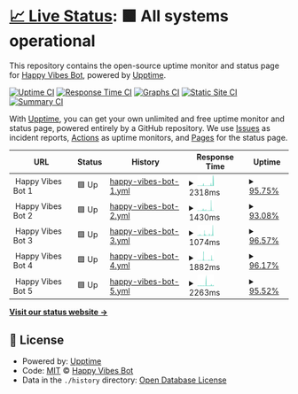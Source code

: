 # [📈 Live Status](https://Happy-Vibes-Bot.github.io/status): <!--live status--> **🟩 All systems operational**

This repository contains the open-source uptime monitor and status page for [Happy Vibes Bot](https://Happy-Vibes-Bot.github.io/status), powered by [Upptime](https://github.com/upptime/upptime).

[![Uptime CI](https://github.com/Happy-Vibes-Bot/status/workflows/Uptime%20CI/badge.svg)](https://github.com/Happy-Vibes-Bot/status/actions?query=workflow%3A%22Uptime+CI%22)
[![Response Time CI](https://github.com/Happy-Vibes-Bot/status/workflows/Response%20Time%20CI/badge.svg)](https://github.com/Happy-Vibes-Bot/status/actions?query=workflow%3A%22Response+Time+CI%22)
[![Graphs CI](https://github.com/Happy-Vibes-Bot/status/workflows/Graphs%20CI/badge.svg)](https://github.com/Happy-Vibes-Bot/status/actions?query=workflow%3A%22Graphs+CI%22)
[![Static Site CI](https://github.com/Happy-Vibes-Bot/status/workflows/Static%20Site%20CI/badge.svg)](https://github.com/Happy-Vibes-Bot/status/actions?query=workflow%3A%22Static+Site+CI%22)
[![Summary CI](https://github.com/Happy-Vibes-Bot/status/workflows/Summary%20CI/badge.svg)](https://github.com/Happy-Vibes-Bot/status/actions?query=workflow%3A%22Summary+CI%22)

With [Upptime](https://upptime.js.org), you can get your own unlimited and free uptime monitor and status page, powered entirely by a GitHub repository. We use [Issues](https://github.com/Happy-Vibes-Bot/status/issues) as incident reports, [Actions](https://github.com/Happy-Vibes-Bot/status/actions) as uptime monitors, and [Pages](https://Happy-Vibes-Bot.github.io/status) for the status page.

<!--start: status pages-->
<!-- This summary is generated by Upptime (https://github.com/upptime/upptime) -->
<!-- Do not edit this manually, your changes will be overwritten -->
<!-- prettier-ignore -->
| URL | Status | History | Response Time | Uptime |
| --- | ------ | ------- | ------------- | ------ |
| <img alt="" src="https://icons.duckduckgo.com/ip3/null.ico" height="13"> Happy Vibes Bot 1 | 🟩 Up | [happy-vibes-bot-1.yml](https://github.com/Happy-Vibes-Bot/status/commits/HEAD/history/happy-vibes-bot-1.yml) | <details><summary><img alt="Response time graph" src="./graphs/happy-vibes-bot-1/response-time-week.png" height="20"> 2318ms</summary><br><a href="https://Happy-Vibes-Bot.github.io/status/history/happy-vibes-bot-1"><img alt="Response time 2381" src="https://img.shields.io/endpoint?url=https%3A%2F%2Fraw.githubusercontent.com%2FHappy-Vibes-Bot%2Fstatus%2FHEAD%2Fapi%2Fhappy-vibes-bot-1%2Fresponse-time.json"></a><br><a href="https://Happy-Vibes-Bot.github.io/status/history/happy-vibes-bot-1"><img alt="24-hour response time 2713" src="https://img.shields.io/endpoint?url=https%3A%2F%2Fraw.githubusercontent.com%2FHappy-Vibes-Bot%2Fstatus%2FHEAD%2Fapi%2Fhappy-vibes-bot-1%2Fresponse-time-day.json"></a><br><a href="https://Happy-Vibes-Bot.github.io/status/history/happy-vibes-bot-1"><img alt="7-day response time 2318" src="https://img.shields.io/endpoint?url=https%3A%2F%2Fraw.githubusercontent.com%2FHappy-Vibes-Bot%2Fstatus%2FHEAD%2Fapi%2Fhappy-vibes-bot-1%2Fresponse-time-week.json"></a><br><a href="https://Happy-Vibes-Bot.github.io/status/history/happy-vibes-bot-1"><img alt="30-day response time 1469" src="https://img.shields.io/endpoint?url=https%3A%2F%2Fraw.githubusercontent.com%2FHappy-Vibes-Bot%2Fstatus%2FHEAD%2Fapi%2Fhappy-vibes-bot-1%2Fresponse-time-month.json"></a><br><a href="https://Happy-Vibes-Bot.github.io/status/history/happy-vibes-bot-1"><img alt="1-year response time 2368" src="https://img.shields.io/endpoint?url=https%3A%2F%2Fraw.githubusercontent.com%2FHappy-Vibes-Bot%2Fstatus%2FHEAD%2Fapi%2Fhappy-vibes-bot-1%2Fresponse-time-year.json"></a></details> | <details><summary><a href="https://Happy-Vibes-Bot.github.io/status/history/happy-vibes-bot-1">95.75%</a></summary><a href="https://Happy-Vibes-Bot.github.io/status/history/happy-vibes-bot-1"><img alt="All-time uptime 99.22%" src="https://img.shields.io/endpoint?url=https%3A%2F%2Fraw.githubusercontent.com%2FHappy-Vibes-Bot%2Fstatus%2FHEAD%2Fapi%2Fhappy-vibes-bot-1%2Fuptime.json"></a><br><a href="https://Happy-Vibes-Bot.github.io/status/history/happy-vibes-bot-1"><img alt="24-hour uptime 97.16%" src="https://img.shields.io/endpoint?url=https%3A%2F%2Fraw.githubusercontent.com%2FHappy-Vibes-Bot%2Fstatus%2FHEAD%2Fapi%2Fhappy-vibes-bot-1%2Fuptime-day.json"></a><br><a href="https://Happy-Vibes-Bot.github.io/status/history/happy-vibes-bot-1"><img alt="7-day uptime 95.75%" src="https://img.shields.io/endpoint?url=https%3A%2F%2Fraw.githubusercontent.com%2FHappy-Vibes-Bot%2Fstatus%2FHEAD%2Fapi%2Fhappy-vibes-bot-1%2Fuptime-week.json"></a><br><a href="https://Happy-Vibes-Bot.github.io/status/history/happy-vibes-bot-1"><img alt="30-day uptime 93.25%" src="https://img.shields.io/endpoint?url=https%3A%2F%2Fraw.githubusercontent.com%2FHappy-Vibes-Bot%2Fstatus%2FHEAD%2Fapi%2Fhappy-vibes-bot-1%2Fuptime-month.json"></a><br><a href="https://Happy-Vibes-Bot.github.io/status/history/happy-vibes-bot-1"><img alt="1-year uptime 99.05%" src="https://img.shields.io/endpoint?url=https%3A%2F%2Fraw.githubusercontent.com%2FHappy-Vibes-Bot%2Fstatus%2FHEAD%2Fapi%2Fhappy-vibes-bot-1%2Fuptime-year.json"></a></details>
| <img alt="" src="https://icons.duckduckgo.com/ip3/null.ico" height="13"> Happy Vibes Bot 2 | 🟩 Up | [happy-vibes-bot-2.yml](https://github.com/Happy-Vibes-Bot/status/commits/HEAD/history/happy-vibes-bot-2.yml) | <details><summary><img alt="Response time graph" src="./graphs/happy-vibes-bot-2/response-time-week.png" height="20"> 1430ms</summary><br><a href="https://Happy-Vibes-Bot.github.io/status/history/happy-vibes-bot-2"><img alt="Response time 2196" src="https://img.shields.io/endpoint?url=https%3A%2F%2Fraw.githubusercontent.com%2FHappy-Vibes-Bot%2Fstatus%2FHEAD%2Fapi%2Fhappy-vibes-bot-2%2Fresponse-time.json"></a><br><a href="https://Happy-Vibes-Bot.github.io/status/history/happy-vibes-bot-2"><img alt="24-hour response time 4822" src="https://img.shields.io/endpoint?url=https%3A%2F%2Fraw.githubusercontent.com%2FHappy-Vibes-Bot%2Fstatus%2FHEAD%2Fapi%2Fhappy-vibes-bot-2%2Fresponse-time-day.json"></a><br><a href="https://Happy-Vibes-Bot.github.io/status/history/happy-vibes-bot-2"><img alt="7-day response time 1430" src="https://img.shields.io/endpoint?url=https%3A%2F%2Fraw.githubusercontent.com%2FHappy-Vibes-Bot%2Fstatus%2FHEAD%2Fapi%2Fhappy-vibes-bot-2%2Fresponse-time-week.json"></a><br><a href="https://Happy-Vibes-Bot.github.io/status/history/happy-vibes-bot-2"><img alt="30-day response time 773" src="https://img.shields.io/endpoint?url=https%3A%2F%2Fraw.githubusercontent.com%2FHappy-Vibes-Bot%2Fstatus%2FHEAD%2Fapi%2Fhappy-vibes-bot-2%2Fresponse-time-month.json"></a><br><a href="https://Happy-Vibes-Bot.github.io/status/history/happy-vibes-bot-2"><img alt="1-year response time 2152" src="https://img.shields.io/endpoint?url=https%3A%2F%2Fraw.githubusercontent.com%2FHappy-Vibes-Bot%2Fstatus%2FHEAD%2Fapi%2Fhappy-vibes-bot-2%2Fresponse-time-year.json"></a></details> | <details><summary><a href="https://Happy-Vibes-Bot.github.io/status/history/happy-vibes-bot-2">93.08%</a></summary><a href="https://Happy-Vibes-Bot.github.io/status/history/happy-vibes-bot-2"><img alt="All-time uptime 99.38%" src="https://img.shields.io/endpoint?url=https%3A%2F%2Fraw.githubusercontent.com%2FHappy-Vibes-Bot%2Fstatus%2FHEAD%2Fapi%2Fhappy-vibes-bot-2%2Fuptime.json"></a><br><a href="https://Happy-Vibes-Bot.github.io/status/history/happy-vibes-bot-2"><img alt="24-hour uptime 91.59%" src="https://img.shields.io/endpoint?url=https%3A%2F%2Fraw.githubusercontent.com%2FHappy-Vibes-Bot%2Fstatus%2FHEAD%2Fapi%2Fhappy-vibes-bot-2%2Fuptime-day.json"></a><br><a href="https://Happy-Vibes-Bot.github.io/status/history/happy-vibes-bot-2"><img alt="7-day uptime 93.08%" src="https://img.shields.io/endpoint?url=https%3A%2F%2Fraw.githubusercontent.com%2FHappy-Vibes-Bot%2Fstatus%2FHEAD%2Fapi%2Fhappy-vibes-bot-2%2Fuptime-week.json"></a><br><a href="https://Happy-Vibes-Bot.github.io/status/history/happy-vibes-bot-2"><img alt="30-day uptime 94.00%" src="https://img.shields.io/endpoint?url=https%3A%2F%2Fraw.githubusercontent.com%2FHappy-Vibes-Bot%2Fstatus%2FHEAD%2Fapi%2Fhappy-vibes-bot-2%2Fuptime-month.json"></a><br><a href="https://Happy-Vibes-Bot.github.io/status/history/happy-vibes-bot-2"><img alt="1-year uptime 99.25%" src="https://img.shields.io/endpoint?url=https%3A%2F%2Fraw.githubusercontent.com%2FHappy-Vibes-Bot%2Fstatus%2FHEAD%2Fapi%2Fhappy-vibes-bot-2%2Fuptime-year.json"></a></details>
| <img alt="" src="https://icons.duckduckgo.com/ip3/null.ico" height="13"> Happy Vibes Bot 3 | 🟩 Up | [happy-vibes-bot-3.yml](https://github.com/Happy-Vibes-Bot/status/commits/HEAD/history/happy-vibes-bot-3.yml) | <details><summary><img alt="Response time graph" src="./graphs/happy-vibes-bot-3/response-time-week.png" height="20"> 1074ms</summary><br><a href="https://Happy-Vibes-Bot.github.io/status/history/happy-vibes-bot-3"><img alt="Response time 2250" src="https://img.shields.io/endpoint?url=https%3A%2F%2Fraw.githubusercontent.com%2FHappy-Vibes-Bot%2Fstatus%2FHEAD%2Fapi%2Fhappy-vibes-bot-3%2Fresponse-time.json"></a><br><a href="https://Happy-Vibes-Bot.github.io/status/history/happy-vibes-bot-3"><img alt="24-hour response time 285" src="https://img.shields.io/endpoint?url=https%3A%2F%2Fraw.githubusercontent.com%2FHappy-Vibes-Bot%2Fstatus%2FHEAD%2Fapi%2Fhappy-vibes-bot-3%2Fresponse-time-day.json"></a><br><a href="https://Happy-Vibes-Bot.github.io/status/history/happy-vibes-bot-3"><img alt="7-day response time 1074" src="https://img.shields.io/endpoint?url=https%3A%2F%2Fraw.githubusercontent.com%2FHappy-Vibes-Bot%2Fstatus%2FHEAD%2Fapi%2Fhappy-vibes-bot-3%2Fresponse-time-week.json"></a><br><a href="https://Happy-Vibes-Bot.github.io/status/history/happy-vibes-bot-3"><img alt="30-day response time 746" src="https://img.shields.io/endpoint?url=https%3A%2F%2Fraw.githubusercontent.com%2FHappy-Vibes-Bot%2Fstatus%2FHEAD%2Fapi%2Fhappy-vibes-bot-3%2Fresponse-time-month.json"></a><br><a href="https://Happy-Vibes-Bot.github.io/status/history/happy-vibes-bot-3"><img alt="1-year response time 2401" src="https://img.shields.io/endpoint?url=https%3A%2F%2Fraw.githubusercontent.com%2FHappy-Vibes-Bot%2Fstatus%2FHEAD%2Fapi%2Fhappy-vibes-bot-3%2Fresponse-time-year.json"></a></details> | <details><summary><a href="https://Happy-Vibes-Bot.github.io/status/history/happy-vibes-bot-3">96.57%</a></summary><a href="https://Happy-Vibes-Bot.github.io/status/history/happy-vibes-bot-3"><img alt="All-time uptime 99.37%" src="https://img.shields.io/endpoint?url=https%3A%2F%2Fraw.githubusercontent.com%2FHappy-Vibes-Bot%2Fstatus%2FHEAD%2Fapi%2Fhappy-vibes-bot-3%2Fuptime.json"></a><br><a href="https://Happy-Vibes-Bot.github.io/status/history/happy-vibes-bot-3"><img alt="24-hour uptime 93.33%" src="https://img.shields.io/endpoint?url=https%3A%2F%2Fraw.githubusercontent.com%2FHappy-Vibes-Bot%2Fstatus%2FHEAD%2Fapi%2Fhappy-vibes-bot-3%2Fuptime-day.json"></a><br><a href="https://Happy-Vibes-Bot.github.io/status/history/happy-vibes-bot-3"><img alt="7-day uptime 96.57%" src="https://img.shields.io/endpoint?url=https%3A%2F%2Fraw.githubusercontent.com%2FHappy-Vibes-Bot%2Fstatus%2FHEAD%2Fapi%2Fhappy-vibes-bot-3%2Fuptime-week.json"></a><br><a href="https://Happy-Vibes-Bot.github.io/status/history/happy-vibes-bot-3"><img alt="30-day uptime 93.89%" src="https://img.shields.io/endpoint?url=https%3A%2F%2Fraw.githubusercontent.com%2FHappy-Vibes-Bot%2Fstatus%2FHEAD%2Fapi%2Fhappy-vibes-bot-3%2Fuptime-month.json"></a><br><a href="https://Happy-Vibes-Bot.github.io/status/history/happy-vibes-bot-3"><img alt="1-year uptime 99.22%" src="https://img.shields.io/endpoint?url=https%3A%2F%2Fraw.githubusercontent.com%2FHappy-Vibes-Bot%2Fstatus%2FHEAD%2Fapi%2Fhappy-vibes-bot-3%2Fuptime-year.json"></a></details>
| <img alt="" src="https://icons.duckduckgo.com/ip3/null.ico" height="13"> Happy Vibes Bot 4 | 🟩 Up | [happy-vibes-bot-4.yml](https://github.com/Happy-Vibes-Bot/status/commits/HEAD/history/happy-vibes-bot-4.yml) | <details><summary><img alt="Response time graph" src="./graphs/happy-vibes-bot-4/response-time-week.png" height="20"> 1882ms</summary><br><a href="https://Happy-Vibes-Bot.github.io/status/history/happy-vibes-bot-4"><img alt="Response time 2083" src="https://img.shields.io/endpoint?url=https%3A%2F%2Fraw.githubusercontent.com%2FHappy-Vibes-Bot%2Fstatus%2FHEAD%2Fapi%2Fhappy-vibes-bot-4%2Fresponse-time.json"></a><br><a href="https://Happy-Vibes-Bot.github.io/status/history/happy-vibes-bot-4"><img alt="24-hour response time 2711" src="https://img.shields.io/endpoint?url=https%3A%2F%2Fraw.githubusercontent.com%2FHappy-Vibes-Bot%2Fstatus%2FHEAD%2Fapi%2Fhappy-vibes-bot-4%2Fresponse-time-day.json"></a><br><a href="https://Happy-Vibes-Bot.github.io/status/history/happy-vibes-bot-4"><img alt="7-day response time 1882" src="https://img.shields.io/endpoint?url=https%3A%2F%2Fraw.githubusercontent.com%2FHappy-Vibes-Bot%2Fstatus%2FHEAD%2Fapi%2Fhappy-vibes-bot-4%2Fresponse-time-week.json"></a><br><a href="https://Happy-Vibes-Bot.github.io/status/history/happy-vibes-bot-4"><img alt="30-day response time 1330" src="https://img.shields.io/endpoint?url=https%3A%2F%2Fraw.githubusercontent.com%2FHappy-Vibes-Bot%2Fstatus%2FHEAD%2Fapi%2Fhappy-vibes-bot-4%2Fresponse-time-month.json"></a><br><a href="https://Happy-Vibes-Bot.github.io/status/history/happy-vibes-bot-4"><img alt="1-year response time 2124" src="https://img.shields.io/endpoint?url=https%3A%2F%2Fraw.githubusercontent.com%2FHappy-Vibes-Bot%2Fstatus%2FHEAD%2Fapi%2Fhappy-vibes-bot-4%2Fresponse-time-year.json"></a></details> | <details><summary><a href="https://Happy-Vibes-Bot.github.io/status/history/happy-vibes-bot-4">96.17%</a></summary><a href="https://Happy-Vibes-Bot.github.io/status/history/happy-vibes-bot-4"><img alt="All-time uptime 99.37%" src="https://img.shields.io/endpoint?url=https%3A%2F%2Fraw.githubusercontent.com%2FHappy-Vibes-Bot%2Fstatus%2FHEAD%2Fapi%2Fhappy-vibes-bot-4%2Fuptime.json"></a><br><a href="https://Happy-Vibes-Bot.github.io/status/history/happy-vibes-bot-4"><img alt="24-hour uptime 93.13%" src="https://img.shields.io/endpoint?url=https%3A%2F%2Fraw.githubusercontent.com%2FHappy-Vibes-Bot%2Fstatus%2FHEAD%2Fapi%2Fhappy-vibes-bot-4%2Fuptime-day.json"></a><br><a href="https://Happy-Vibes-Bot.github.io/status/history/happy-vibes-bot-4"><img alt="7-day uptime 96.17%" src="https://img.shields.io/endpoint?url=https%3A%2F%2Fraw.githubusercontent.com%2FHappy-Vibes-Bot%2Fstatus%2FHEAD%2Fapi%2Fhappy-vibes-bot-4%2Fuptime-week.json"></a><br><a href="https://Happy-Vibes-Bot.github.io/status/history/happy-vibes-bot-4"><img alt="30-day uptime 95.10%" src="https://img.shields.io/endpoint?url=https%3A%2F%2Fraw.githubusercontent.com%2FHappy-Vibes-Bot%2Fstatus%2FHEAD%2Fapi%2Fhappy-vibes-bot-4%2Fuptime-month.json"></a><br><a href="https://Happy-Vibes-Bot.github.io/status/history/happy-vibes-bot-4"><img alt="1-year uptime 99.23%" src="https://img.shields.io/endpoint?url=https%3A%2F%2Fraw.githubusercontent.com%2FHappy-Vibes-Bot%2Fstatus%2FHEAD%2Fapi%2Fhappy-vibes-bot-4%2Fuptime-year.json"></a></details>
| <img alt="" src="https://icons.duckduckgo.com/ip3/null.ico" height="13"> Happy Vibes Bot 5 | 🟩 Up | [happy-vibes-bot-5.yml](https://github.com/Happy-Vibes-Bot/status/commits/HEAD/history/happy-vibes-bot-5.yml) | <details><summary><img alt="Response time graph" src="./graphs/happy-vibes-bot-5/response-time-week.png" height="20"> 2263ms</summary><br><a href="https://Happy-Vibes-Bot.github.io/status/history/happy-vibes-bot-5"><img alt="Response time 2305" src="https://img.shields.io/endpoint?url=https%3A%2F%2Fraw.githubusercontent.com%2FHappy-Vibes-Bot%2Fstatus%2FHEAD%2Fapi%2Fhappy-vibes-bot-5%2Fresponse-time.json"></a><br><a href="https://Happy-Vibes-Bot.github.io/status/history/happy-vibes-bot-5"><img alt="24-hour response time 7285" src="https://img.shields.io/endpoint?url=https%3A%2F%2Fraw.githubusercontent.com%2FHappy-Vibes-Bot%2Fstatus%2FHEAD%2Fapi%2Fhappy-vibes-bot-5%2Fresponse-time-day.json"></a><br><a href="https://Happy-Vibes-Bot.github.io/status/history/happy-vibes-bot-5"><img alt="7-day response time 2263" src="https://img.shields.io/endpoint?url=https%3A%2F%2Fraw.githubusercontent.com%2FHappy-Vibes-Bot%2Fstatus%2FHEAD%2Fapi%2Fhappy-vibes-bot-5%2Fresponse-time-week.json"></a><br><a href="https://Happy-Vibes-Bot.github.io/status/history/happy-vibes-bot-5"><img alt="30-day response time 1151" src="https://img.shields.io/endpoint?url=https%3A%2F%2Fraw.githubusercontent.com%2FHappy-Vibes-Bot%2Fstatus%2FHEAD%2Fapi%2Fhappy-vibes-bot-5%2Fresponse-time-month.json"></a><br><a href="https://Happy-Vibes-Bot.github.io/status/history/happy-vibes-bot-5"><img alt="1-year response time 2410" src="https://img.shields.io/endpoint?url=https%3A%2F%2Fraw.githubusercontent.com%2FHappy-Vibes-Bot%2Fstatus%2FHEAD%2Fapi%2Fhappy-vibes-bot-5%2Fresponse-time-year.json"></a></details> | <details><summary><a href="https://Happy-Vibes-Bot.github.io/status/history/happy-vibes-bot-5">95.52%</a></summary><a href="https://Happy-Vibes-Bot.github.io/status/history/happy-vibes-bot-5"><img alt="All-time uptime 99.35%" src="https://img.shields.io/endpoint?url=https%3A%2F%2Fraw.githubusercontent.com%2FHappy-Vibes-Bot%2Fstatus%2FHEAD%2Fapi%2Fhappy-vibes-bot-5%2Fuptime.json"></a><br><a href="https://Happy-Vibes-Bot.github.io/status/history/happy-vibes-bot-5"><img alt="24-hour uptime 94.48%" src="https://img.shields.io/endpoint?url=https%3A%2F%2Fraw.githubusercontent.com%2FHappy-Vibes-Bot%2Fstatus%2FHEAD%2Fapi%2Fhappy-vibes-bot-5%2Fuptime-day.json"></a><br><a href="https://Happy-Vibes-Bot.github.io/status/history/happy-vibes-bot-5"><img alt="7-day uptime 95.52%" src="https://img.shields.io/endpoint?url=https%3A%2F%2Fraw.githubusercontent.com%2FHappy-Vibes-Bot%2Fstatus%2FHEAD%2Fapi%2Fhappy-vibes-bot-5%2Fuptime-week.json"></a><br><a href="https://Happy-Vibes-Bot.github.io/status/history/happy-vibes-bot-5"><img alt="30-day uptime 93.92%" src="https://img.shields.io/endpoint?url=https%3A%2F%2Fraw.githubusercontent.com%2FHappy-Vibes-Bot%2Fstatus%2FHEAD%2Fapi%2Fhappy-vibes-bot-5%2Fuptime-month.json"></a><br><a href="https://Happy-Vibes-Bot.github.io/status/history/happy-vibes-bot-5"><img alt="1-year uptime 99.21%" src="https://img.shields.io/endpoint?url=https%3A%2F%2Fraw.githubusercontent.com%2FHappy-Vibes-Bot%2Fstatus%2FHEAD%2Fapi%2Fhappy-vibes-bot-5%2Fuptime-year.json"></a></details>

<!--end: status pages-->

[**Visit our status website →**](https://Happy-Vibes-Bot.github.io/status)

## 📄 License

- Powered by: [Upptime](https://github.com/upptime/upptime)
- Code: [MIT](./LICENSE) © [Happy Vibes Bot](https://Happy-Vibes-Bot.github.io/status)
- Data in the `./history` directory: [Open Database License](https://opendatacommons.org/licenses/odbl/1-0/)
